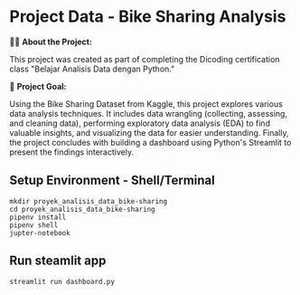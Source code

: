 # Project Data - Bike Sharing Analysis
🚴‍♀️ **About the Project:**

This project was created as part of completing the Dicoding certification class "Belajar Analisis Data dengan Python."

🎯 **Project Goal:**

Using the Bike Sharing Dataset from Kaggle, this project explores various data analysis techniques. It includes data wrangling (collecting, assessing, and cleaning data), performing exploratory data analysis (EDA) to find valuable insights, and visualizing the data for easier understanding. Finally, the project concludes with building a dashboard using Python's Streamlit to present the findings interactively.

## Setup Environment - Shell/Terminal
```
mkdir proyek_analisis_data_bike-sharing
cd proyek_analisis_data_bike-sharing
pipenv install
pipenv shell
jupter-notebook
```

## Run steamlit app
```
streamlit run dashboard.py
```

